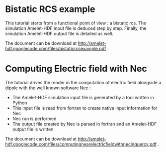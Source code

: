 # Bistatic RCS example #

This tutorial starts from a functional point of view : a bistatic rcs. The simulation Amelet-HDF input file is deduced step by step. Finally, the simulation Amelet-HDF output
file is detailed as well.

The document can be download at http://amelet-hdf.googlecode.com/files/bistaticrcsexample.pdf .


# Computing Electric field with Nec #

The tutorial drives the reader in the computation of electric field alongside a dipole with the well known software Nec :

  * The Amelet-HDF simulation input file is generated by a tool written in Python
  * This input file is read from fortran to create native input information for Nec
  * Nec run is performed
  * The output file created by Nec is parsed in fortran and an Amelet-HDF output file is     written.

The document can be download at http://amelet-hdf.googlecode.com/files/computingnearelectricfieldwithnecinquercy.pdf .